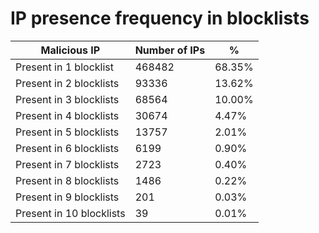 # IP presence frequency in blocklists
| Malicious IP | Number of IPs | % |
|----|----|----|
| Present in 1 blocklist | 468482 | 68.35% |
| Present in 2 blocklists | 93336 | 13.62% |
| Present in 3 blocklists | 68564 | 10.00% |
| Present in 4 blocklists | 30674 | 4.47% |
| Present in 5 blocklists | 13757 | 2.01% |
| Present in 6 blocklists | 6199 | 0.90% |
| Present in 7 blocklists | 2723 | 0.40% |
| Present in 8 blocklists | 1486 | 0.22% |
| Present in 9 blocklists | 201 | 0.03% |
| Present in 10 blocklists | 39 | 0.01% |
